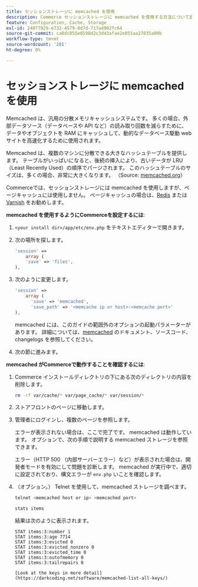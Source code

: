 ```yaml
---
title: セッションストレージに memcached を使用
description: Commerce セッションストレージに memcached を使用する方法について説明します。
feature: Configuration, Cache, Storage
exl-id: 24077929-e732-4579-8d7d-717a4902fc64
source-git-commit: ca8dc855e0598d2c3d43afae2e055aa27035a09b
workflow-type: tm+mt
source-wordcount: '281'
ht-degree: 0%

---
```


# セッションストレージに memcached を使用

Memcached は、汎用の分散メモリキャッシュシステムです。 多くの場合、外部データソース（データベースや API など）の読み取り回数を減らすために、データやオブジェクトを RAM にキャッシュして、動的なデータベース駆動 web サイトを高速化するために使用されます。

Memcached は、複数のマシンに分散できる大きなハッシュテーブルを提供します。 テーブルがいっぱいになると、後続の挿入により、古いデータが LRU （Least Recently Used）の順序でパージされます。 このハッシュテーブルのサイズは、多くの場合、非常に大きくなります。 （Source: [memcached.org](https://www.memcached.org/)）

Commerceでは、セッションストレージには memcached を使用しますが、ページキャッシュには使用しません。 ページキャッシュの場合は、[Redis](../cache/redis-pg-cache.md) または [Varnish](../cache/config-varnish.md) をお勧めします。

**memcached を使用するようにCommerceを設定するには**:

1. `<your install dir>/app/etc/env.php` をテキストエディターで開きます。
1. 次の場所を探します。

   ```php
   'session' =>
       array (
       'save' => 'files',
   ),
   ```

1. 次のように変更します。

   ```php
   'session' =>
       array (
         'save' => 'memcached',
         'save_path' => '<memcache ip or host>:<memcache port>'
   ),
   ```

   memcached には、このガイドの範囲外のオプションの起動パラメーターがあります。 詳細については、[memcached](https://www.php.net/manual/en/memcached.sessions.php) のドキュメント、ソースコード、changelogs を参照してください。

1. 次の節に進みます。

**memcached がCommerceで動作することを確認するには**:

1. Commerce インストールディレクトリの下にある次のディレクトリの内容を削除します。

   ```bash
   rm -rf var/cache/* var/page_cache/* var/session/*
   ```

1. ストアフロントのページに移動します。

1. 管理者にログインし、複数のページを参照します。

   エラーが表示されない場合は、ここで完了です。 memcached は動作しています。 オプションで、次の手順で説明する memcached ストレージを参照できます。

   エラー（HTTP 500 （内部サーバーエラー）など）が表示された場合は、開発者モードを有効にして問題を診断します。 memcached が実行中で、適切に設定されており、構文エラーが `env.php` いことを確認します。

1. （オプション。） Telnet を使用して、memcached ストレージを調べます。

   ```bash
   telnet <memcached host or ip> <memcached port>
   ```

   ```bash
   stats items
   ```

   結果は次のように表示されます。

   ```
   STAT items:3:number 1
   STAT items:3:age 7714
   STAT items:3:evicted 0
   STAT items:3:evicted_nonzero 0
   STAT items:3:evicted_time 0
   STAT items:3:outofmemory 0
   STAT items:3:tailrepairs 0
   
   [Look at the keys in more detail](https://darkcoding.net/software/memcached-list-all-keys/)
   ```
